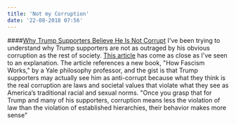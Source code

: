 ```yaml
---
title: 'Not my Corruption'
date: '22-08-2018 07:56'
---
```


####[Why Trump Supporters Believe He Is Not Corrupt](https://www.theatlantic.com/politics/archive/2018/08/what-trumps-supporters-think-of-corruption/568147/)
I've been trying to understand why Trump supporters are not as outraged by his obvious corruption as the rest of society. [This article](https://www.theatlantic.com/politics/archive/2018/08/what-trumps-supporters-think-of-corruption/568147/) has come as close as I've seen to an explanation. The article references a new book, "How Fascism Works," by a Yale philosophy professor, and the gist is that Trump supporters may actually see him as anti-corrupt because what they think is the real corruption are laws and societal values that violate what they see as America’s traditional racial and sexual norms. "Once you grasp that for Trump and many of his supporters, corruption means less the violation of law than the violation of established hierarchies, their behavior makes more sense"
